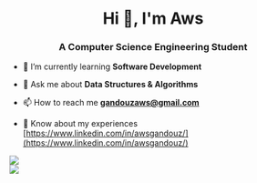 <h1 align="center">Hi 👋, I'm Aws</h1>
<h3 align="center">A Computer Science Engineering Student</h3>


- 🌱 I’m currently learning **Software Development**  

- 💬 Ask me about **Data Structures & Algorithms**

- 📫 How to reach me **gandouzaws@gmail.com**

- 📄 Know about my experiences [https://www.linkedin.com/in/awsgandouz/](https://www.linkedin.com/in/awsgandouz/)

![](https://github-readme-stats.vercel.app/api?username=Awsgandouz&theme=radical&hide_border=false&include_all_commits=false&count_private=false)<br/>
![](https://github-readme-streak-stats.herokuapp.com/?user=Awsgandouz&theme=radical&hide_border=false)<br/>



